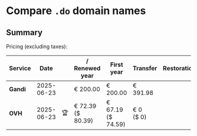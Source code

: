 # Compare `.do` domain names

## Summary

Pricing (excluding taxes):

| Service | Date |  | / Renewed year | First year | Transfer | Restoration |
|--|--|--|--|--|--|--|
| **Gandi** | 2025-06-23 |  | € 200.00 | € 200.00 | € 391.98 |  |
| **OVH** | 2025-06-23 | 🏆 | € 72.39<br>($ 80.39) | € 67.19<br>($ 74.59) | € 0<br>($ 0) |  |
